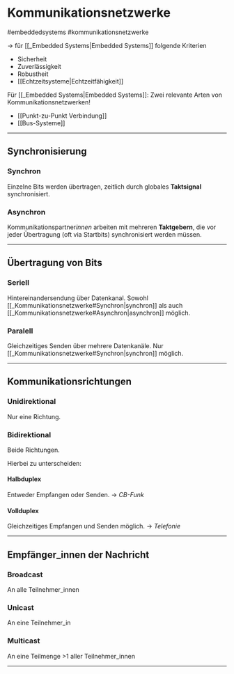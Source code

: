 # Kommunikationsnetzwerke
#embeddedsystems 
#kommunikationsnetzwerke 

-> für [[_Embedded Systems|Embedded Systems]] folgende Kriterien

* Sicherheit
* Zuverlässigkeit
* Robustheit
* [[Echtzeitsysteme|Echtzeitfähigkeit]]

Für [[_Embedded Systems|Embedded Systems]]: Zwei relevante Arten von Kommunikationsnetzwerken!

* [[Punkt-zu-Punkt Verbindung]]
* [[Bus-Systeme]]

-----------------------------

## Synchronisierung

### Synchron
Einzelne Bits werden übertragen, zeitlich durch globales **Taktsignal** synchronisiert.

### Asynchron
Kommunikationspartner*innen* arbeiten mit mehreren **Taktgebern**, die vor jeder Übertragung (oft via Startbits) synchronisiert werden müssen.

-----------------------

## Übertragung von Bits

### Seriell
Hintereinandersendung über Datenkanal. Sowohl [[_Kommunikationsnetzwerke#Synchron|synchron]] als auch [[_Kommunikationsnetzwerke#Asynchron|asynchron]] möglich.

### Paralell
Gleichzeitiges Senden über mehrere Datenkanäle. Nur [[_Kommunikationsnetzwerke#Synchron|synchron]] möglich.

---------------------------

## Kommunikationsrichtungen

### Unidirektional
Nur eine Richtung.

### Bidirektional
Beide Richtungen.

Hierbei zu unterscheiden:

#### Halbduplex
Entweder Empfangen oder Senden. -> *CB-Funk*

#### Vollduplex
Gleichzeitiges Empfangen und Senden möglich. -> *Telefonie*



---------------------

## Empfänger_innen der Nachricht

### Broadcast
An alle Teilnehmer_innen

### Unicast
An eine Teilnehmer_in

### Multicast
An eine Teilmenge >1 aller Teilnehmer_innen

---------------------------------------

